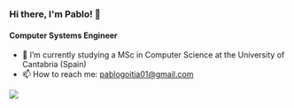 ### Hi there, I'm Pablo! 👋
#### Computer Systems Engineer

- 📖 I’m currently studying a MSc in Computer Science at the University of Cantabria (Spain)
- 📫 How to reach me: pablogoitia01@gmail.com

![](https://github-readme-stats.vercel.app/api/top-langs/?username=pablogoitia&layout=compact&theme=transparent&langs_count=8&exclude_repo=Basys3_Breakout_Game&hide=TSQL)
